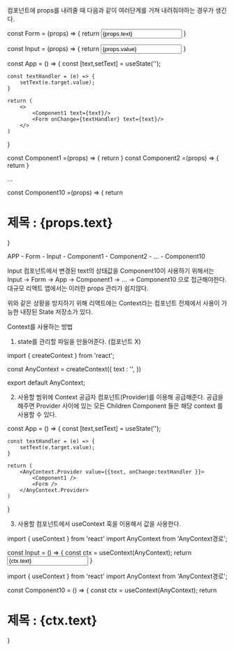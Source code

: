 컴포넌트에 props를 내려줄 때 다음과 같이 여러단계를 거쳐 내려줘야하는 경우가 생긴다.

const Form = (props) => {
    return <Input onChange={props.onChange} value={props.text} />
}

const Input = (props) => {
    return <input type="text" onChange={props.onChange} value={props.value} />
}

const App = () => {
    const [text,setText] = useState('');
    
    const textHandler = (e) => {
        setText(e.target.value);
    }

    return (
        <>
            <Component1 text={text}/>
            <Form onChange={textHandler} text={text}/>
        </>
    )
}

const Component1 =(props) => {
    return <Component2 text={props.text} />
}
const Component2 =(props) => {
    return <Component3 text={props.text} />
}

...

const Component10 =(props) => {
    return <h1>제목 : {props.text}</h1>
}

APP - Form - Input
    - Component1 - Component2 - ... - Component10

Input 컴포넌트에서 변경된 text의 상태값을 Component10이 사용하기 위해서는
Input -> Form -> App -> Component1 -> ... -> Component10 으로 접근해야한다.
대규모 리액트 앱에서는 이러한 props 관리가 쉽지않다.

위와 같은 상황을 방지하기 위해 리액트에는 Context라는 컴포넌트 전체에서 사용이 가능한 내장된 State 저장소가 있다.

Context를 사용하는 방법

1. state를 관리할 파일을 만들어준다. (컴포넌트 X)

import { createContext } from 'react';

const AnyContext = createContext({
    <!-- Context 값의 초기값 -->
    text : '',
})

export default AnyContext;

2. 사용할 범위에 Context 공급자 컴포넌트(Provider)를 이용해 공급해준다.
   공급을 해주면 Provider 사이에 있는 모든 Children Component 들은 해당 context 를 사용할 수 있다.

const App = () => {
    const [text,setText] = useState('');

    const textHandler = (e) => {
        setText(e.target.value);
    }

    return (
        <AnyContext.Provider value={{text, onChange:textHandler }}>
            <Component1 />
            <Form />
        </AnyContext.Provider>
    )
}

3. 사용할 컴포넌트에서 useContext 훅을 이용해서 값을 사용한다.

import { useContext } from 'react'
import AnyContext from 'AnyContext경로';

const Input = () => {
    <!-- AnyContext의 값을 ctx 변수에 할당한다 -->
    const ctx = useContext(AnyContext);
    return <input type="text" onChange={ctx.onChange} value={ctx.text} />
}

import { useContext } from 'react'
import AnyContext from 'AnyContext경로';

const Component10 = () => {
    const ctx = useContext(AnyContext);
    return <h1>제목 : {ctx.text}</h1>
}
